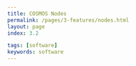 ```yaml
---
title: COSMOS Nodes
permalink: /pages/3-features/nodes.html
layout: page
index: 3.2

tags: [software]
keywords: software
---
```

